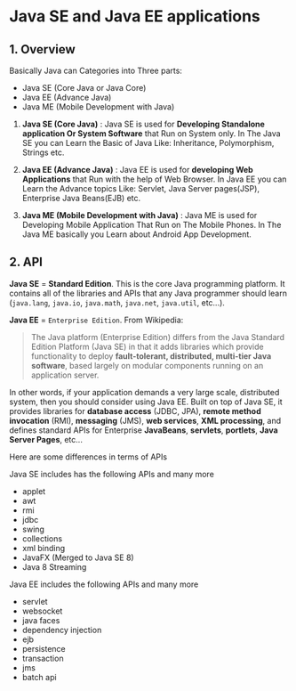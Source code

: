 # Java SE and Java EE applications

## 1. Overview

Basically Java can Categories into Three parts:

- Java SE (Core Java or Java Core)
- Java EE (Advance Java)
- Java ME (Mobile Development with Java)

1. **Java SE (Core Java)** : Java SE is used for **Developing Standalone application Or System Software** that Run on System only. In The Java SE you can Learn the Basic of Java Like: Inheritance, Polymorphism, Strings etc.

2. **Java EE (Advance Java)** : Java EE is used for **developing Web Applications** that Run with the help of Web Browser. In Java EE you can Learn the Advance topics Like: Servlet, Java Server pages(JSP), Enterprise Java Beans(EJB) etc.

3. **Java ME (Mobile Development with Java)** : Java ME is used for Developing Mobile Application That Run on The Mobile Phones. In The Java ME basically you Learn about Android App Development.

## 2. API


**Java SE** = **Standard Edition**. This is the core Java programming platform. It contains all of the libraries and APIs that any Java programmer should learn (`java.lang`, `java.io`, `java.math`, `java.net`, `java.util`, etc...).

**Java EE** = `Enterprise Edition`. From Wikipedia:

> The Java platform (Enterprise Edition) differs from the Java Standard Edition Platform (Java SE) in that it adds libraries which provide functionality to deploy **fault-tolerant, distributed, multi-tier Java software**, based largely on modular components running on an application server.

In other words, if your application demands a very large scale, distributed system, then you should consider using Java EE. Built on top of Java SE, it provides libraries for **database access** (JDBC, JPA), **remote method invocation** (RMI), **messaging** (JMS), **web services**, **XML processing**, and defines standard APIs for Enterprise **JavaBeans**, **servlets**, **portlets**, **Java Server Pages**, etc...

Here are some differences in terms of APIs

Java SE includes has the following APIs and many more

- applet
- awt
- rmi
- jdbc
- swing
- collections
- xml binding
- JavaFX (Merged to Java SE 8)
- Java 8 Streaming

Java EE includes the following APIs and many more

- servlet
- websocket
- java faces
- dependency injection
- ejb
- persistence
- transaction
- jms
- batch api



